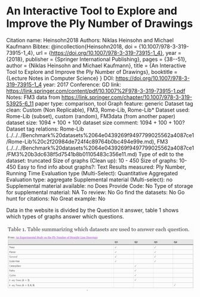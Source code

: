 # An Interactive Tool to Explore and Improve the Ply Number of Drawings

Citation name: Heinsohn2018
Authors: Niklas Heinsohn and Michael Kaufmann
Bibtex: @incollection{Heinsohn2018,
  doi = {10.1007/978-3-319-73915-1_4},
  url = {https://doi.org/10.1007/978-3-319-73915-1_4},
  year = {2018},
  publisher = {Springer International Publishing},
  pages = {38--51},
  author = {Niklas Heinsohn and Michael Kaufmann},
  title = {An Interactive Tool to Explore and Improve the Ply Number of Drawings},
  booktitle = {Lecture Notes in Computer Science}
}
DOI: https://doi.org/10.1007/978-3-319-73915-1_4
year: 2017
Conference: GD
link: https://link.springer.com/content/pdf/10.1007%2F978-3-319-73915-1.pdf
Notes: FM3 data from https://link.springer.com/chapter/10.1007/978-3-319-53925-6_11
paper type: comparison, tool
Graph feature: generic
Dataset tag clean: Custom (Non Replicable), FM3, Rome-Lib, Rome-Lib*
Dataset used: Rome-Lib (subset), custom (random), FM3data (from another paper)
dataset size: 1094 + 100 + 100
dataset size comment: 1094 + 100 + 100?
Dataset tag relations: Rome-Lib (../../../Benchmark%20datasets%2064e0439269f9497799025562a4087ce1/Rome-Lib%20c2f20984de724f4c89764b0bc494e99e.md), FM3 (../../../Benchmark%20datasets%2064e0439269f9497799025562a4087ce1/FM3%20b3dc638f5d7541b8b01105483c356e11.md)
Type of edit to the dataset: truncated
Size of graphs (Clean up): 10 - 450
Size of graphs: 10-450
Easy to find info about graphs?: Text
Results measured: Ply Number, Running Time
Evaluation type (Multi-Select): Quantitative Aggregated
Evaluation type: aggregate
Supplemental material (Multi-select): no
Supplemental material available: no
Does Provide Code: No
Type of storage for supplemental material: NA
To review: No
Go find the datasets: No
Go hunt for citations: No
Great example: No

Data in the website is divided by the Question it answer, table 1 shows which types of graphs answer which questions. 

![Untitled](An%20Interactive%20Tool%20to%20Explore%20and%20Improve%20the%20Ply%20b8be8d1a88824561bc30d154b8a4603e/Untitled.png)